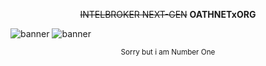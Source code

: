 <p align="center">
  <del>INTELBROKER NEXT-GEN</del> <strong>OATHNETxORG</strong>
</p>

![banner](https://placehold.co/1000x200/000/FFF?text=IntelBroker+Next-Gen)
![banner](https://placehold.co/1000x200/000/FFF?text=OathNet.org)
<p align="center"> <sub>Sorry but i am Number One</sub> </p>
